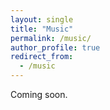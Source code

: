 ```yaml
---
layout: single
title: "Music"
permalink: /music/
author_profile: true
redirect_from:
  - /music
---
```


Coming soon.
